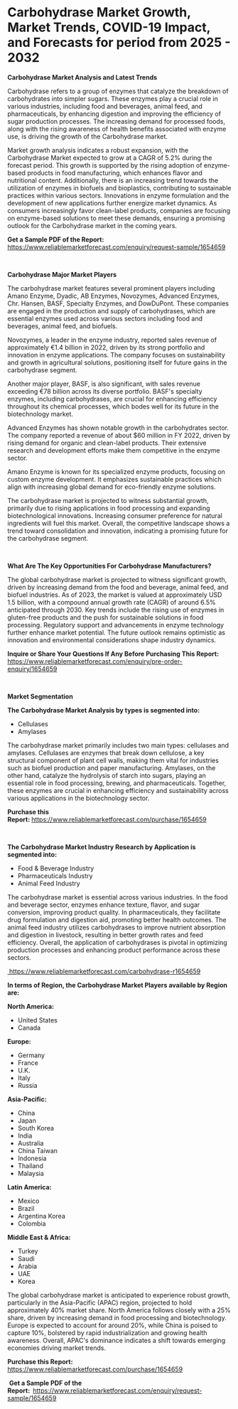 <p><h1>Carbohydrase Market Growth, Market Trends, COVID-19 Impact, and Forecasts for period from 2025 - 2032</h1></p><p><strong>Carbohydrase Market Analysis and Latest Trends</strong></p>
<p><p>Carbohydrase refers to a group of enzymes that catalyze the breakdown of carbohydrates into simpler sugars. These enzymes play a crucial role in various industries, including food and beverages, animal feed, and pharmaceuticals, by enhancing digestion and improving the efficiency of sugar production processes. The increasing demand for processed foods, along with the rising awareness of health benefits associated with enzyme use, is driving the growth of the Carbohydrase market.</p><p>Market growth analysis indicates a robust expansion, with the Carbohydrase Market expected to grow at a CAGR of 5.2% during the forecast period. This growth is supported by the rising adoption of enzyme-based products in food manufacturing, which enhances flavor and nutritional content. Additionally, there is an increasing trend towards the utilization of enzymes in biofuels and bioplastics, contributing to sustainable practices within various sectors. Innovations in enzyme formulation and the development of new applications further energize market dynamics. As consumers increasingly favor clean-label products, companies are focusing on enzyme-based solutions to meet these demands, ensuring a promising outlook for the Carbohydrase market in the coming years.</p></p>
<p><strong>Get a Sample PDF of the Report:&nbsp;</strong> <a href="https://www.reliablemarketforecast.com/enquiry/request-sample/1654659?utm_campaign=2457&utm_medium=2&utm_source=Github&utm_content=ia&utm_term=16042025&utm_id=carbohydrase">https://www.reliablemarketforecast.com/enquiry/request-sample/1654659</a></p>
<p>&nbsp;</p>
<p><strong>Carbohydrase Major Market Players</strong></p>
<p><p>The carbohydrase market features several prominent players including Amano Enzyme, Dyadic, AB Enzymes, Novozymes, Advanced Enzymes, Chr. Hansen, BASF, Specialty Enzymes, and DowDuPont. These companies are engaged in the production and supply of carbohydrases, which are essential enzymes used across various sectors including food and beverages, animal feed, and biofuels.</p><p>Novozymes, a leader in the enzyme industry, reported sales revenue of approximately €1.4 billion in 2022, driven by its strong portfolio and innovation in enzyme applications. The company focuses on sustainability and growth in agricultural solutions, positioning itself for future gains in the carbohydrase segment.</p><p>Another major player, BASF, is also significant, with sales revenue exceeding €78 billion across its diverse portfolio. BASF's specialty enzymes, including carbohydrases, are crucial for enhancing efficiency throughout its chemical processes, which bodes well for its future in the biotechnology market.</p><p>Advanced Enzymes has shown notable growth in the carbohydrates sector. The company reported a revenue of about $60 million in FY 2022, driven by rising demand for organic and clean-label products. Their extensive research and development efforts make them competitive in the enzyme sector.</p><p>Amano Enzyme is known for its specialized enzyme products, focusing on custom enzyme development. It emphasizes sustainable practices which align with increasing global demand for eco-friendly enzyme solutions.</p><p>The carbohydrase market is projected to witness substantial growth, primarily due to rising applications in food processing and expanding biotechnological innovations. Increasing consumer preference for natural ingredients will fuel this market. Overall, the competitive landscape shows a trend toward consolidation and innovation, indicating a promising future for the carbohydrase segment.</p></p>
<p>&nbsp;</p>
<p><strong>What Are The Key Opportunities For Carbohydrase Manufacturers?</strong></p>
<p><p>The global carbohydrase market is projected to witness significant growth, driven by increasing demand from the food and beverage, animal feed, and biofuel industries. As of 2023, the market is valued at approximately USD 1.5 billion, with a compound annual growth rate (CAGR) of around 6.5% anticipated through 2030. Key trends include the rising use of enzymes in gluten-free products and the push for sustainable solutions in food processing. Regulatory support and advancements in enzyme technology further enhance market potential. The future outlook remains optimistic as innovation and environmental considerations shape industry dynamics.</p></p>
<p><strong>Inquire or Share Your Questions If Any Before Purchasing This Report:</strong> <a href="https://www.reliablemarketforecast.com/enquiry/pre-order-enquiry/1654659?utm_campaign=2457&utm_medium=2&utm_source=Github&utm_content=ia&utm_term=16042025&utm_id=carbohydrase">https://www.reliablemarketforecast.com/enquiry/pre-order-enquiry/1654659</a></p>
<p>&nbsp;</p>
<p><strong>Market Segmentation</strong></p>
<p><strong>The Carbohydrase Market Analysis by types is segmented into:</strong></p>
<p><ul><li>Cellulases</li><li>Amylases</li></ul></p>
<p><p>The carbohydrase market primarily includes two main types: cellulases and amylases. Cellulases are enzymes that break down cellulose, a key structural component of plant cell walls, making them vital for industries such as biofuel production and paper manufacturing. Amylases, on the other hand, catalyze the hydrolysis of starch into sugars, playing an essential role in food processing, brewing, and pharmaceuticals. Together, these enzymes are crucial in enhancing efficiency and sustainability across various applications in the biotechnology sector.</p></p>
<p><strong>Purchase this Report:&nbsp;</strong><a href="https://www.reliablemarketforecast.com/purchase/1654659?utm_campaign=2457&utm_medium=2&utm_source=Github&utm_content=ia&utm_term=16042025&utm_id=carbohydrase">https://www.reliablemarketforecast.com/purchase/1654659</a></p>
<p>&nbsp;</p>
<p><strong>The Carbohydrase Market Industry Research by Application is segmented into:</strong></p>
<p><ul><li>Food & Beverage Industry</li><li>Pharmaceuticals Industry</li><li>Animal Feed Industry</li></ul></p>
<p><p>The carbohydrase market is essential across various industries. In the food and beverage sector, enzymes enhance texture, flavor, and sugar conversion, improving product quality. In pharmaceuticals, they facilitate drug formulation and digestion aid, promoting better health outcomes. The animal feed industry utilizes carbohydrases to improve nutrient absorption and digestion in livestock, resulting in better growth rates and feed efficiency. Overall, the application of carbohydrases is pivotal in optimizing production processes and enhancing product performance across these sectors.</p></p>
<p><a href="https://www.reliablemarketforecast.com/carbohydrase-r1654659?utm_campaign=2457&utm_medium=2&utm_source=Github&utm_content=ia&utm_term=16042025&utm_id=carbohydrase">&nbsp;https://www.reliablemarketforecast.com/carbohydrase-r1654659</a></p>
<p><strong>In terms of Region, the Carbohydrase Market Players available by Region are:</strong></p>
<p>
    <p> <strong> North America: </strong>
        <ul>
            <li>United States</li>
            <li>Canada</li>
        </ul>
        </p> 
    <p> <strong> Europe: </strong>
        <ul>
            <li>Germany</li>
            <li>France</li>
            <li>U.K.</li>
            <li>Italy</li>
            <li>Russia</li>
        </ul>
        </p> 
    <p> <strong> Asia-Pacific: </strong>
        <ul>
            <li>China</li>
            <li>Japan</li>
            <li>South Korea</li>
            <li>India</li>
            <li>Australia</li>
            <li>China Taiwan</li>
            <li>Indonesia</li>
            <li>Thailand</li>
            <li>Malaysia</li>
        </ul>
        </p> 
    <p> <strong> Latin America: </strong>
        <ul>
            <li>Mexico</li>
            <li>Brazil</li>
            <li>Argentina Korea</li>
            <li>Colombia</li>
        </ul>
        </p> 
    <p> <strong> Middle East & Africa: </strong>
        <ul>
            <li>Turkey</li>
            <li>Saudi</li>
            <li>Arabia</li>
            <li>UAE</li>
            <li>Korea</li>
        </ul>
    </p>
    </p>
<p><p>The global carbohydrase market is anticipated to experience robust growth, particularly in the Asia-Pacific (APAC) region, projected to hold approximately 40% market share. North America follows closely with a 25% share, driven by increasing demand in food processing and biotechnology. Europe is expected to account for around 20%, while China is poised to capture 10%, bolstered by rapid industrialization and growing health awareness. Overall, APAC's dominance indicates a shift towards emerging economies driving market trends.</p></p>
<p><strong>Purchase this Report: </strong><a href="https://www.reliablemarketforecast.com/purchase/1654659?utm_campaign=2457&utm_medium=2&utm_source=Github&utm_content=ia&utm_term=16042025&utm_id=carbohydrase">https://www.reliablemarketforecast.com/purchase/1654659</a></p>
<p>&nbsp;<strong>Get a Sample PDF of the Report:&nbsp;&nbsp;</strong><a href="https://www.reliablemarketforecast.com/enquiry/request-sample/1654659?utm_campaign=2457&utm_medium=2&utm_source=Github&utm_content=ia&utm_term=16042025&utm_id=carbohydrase">https://www.reliablemarketforecast.com/enquiry/request-sample/1654659</a></p>
<p><strong></strong></p>
<p><p></p><p></p><p></p></p>